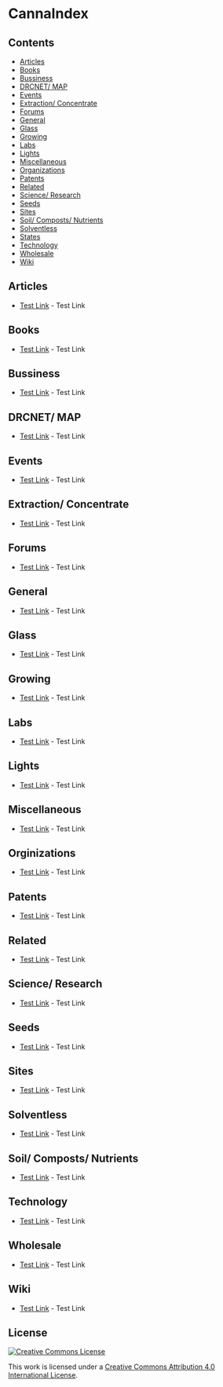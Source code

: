 # CannaIndex 

## Contents

- [Articles](#articles)
- [Books](#books)
- [Bussiness](#bussiness)
- [DRCNET/ MAP](#drcnet-map)
- [Events](#events)
- [Extraction/ Concentrate](#extraction-concentrate)
- [Forums](#forums)
- [General](#general)
- [Glass](#glass)
- [Growing](#growing)
- [Labs](#labs)
- [Lights](#lights)
- [Miscellaneous](#miscellaneous)
- [Organizations](#orginizations)
- [Patents](#patents)
- [Related](#related)
- [Science/ Research](#science-research)
- [Seeds](#seeds)
- [Sites](#sites)
- [Soil/ Composts/ Nutrients](#soil-composts-nutrients)
- [Solventless](sSolventless)
- [States](states)
- [Technology](#technology)
- [Wholesale](#wholesale)
- [Wiki](#wiki)


## Articles
- [Test Link](https://github.com) - Test Link

## Books
- [Test Link](https://github.com) - Test Link

## Bussiness
- [Test Link](https://github.com) - Test Link

## DRCNET/ MAP
- [Test Link](https://github.com) - Test Link

## Events
- [Test Link](https://github.com) - Test Link

## Extraction/ Concentrate
- [Test Link](https://github.com) - Test Link

## Forums
- [Test Link](https://github.com) - Test Link

## General
- [Test Link](https://github.com) - Test Link

## Glass
- [Test Link](https://github.com) - Test Link

## Growing
- [Test Link](https://github.com) - Test Link

## Labs
- [Test Link](https://github.com) - Test Link

## Lights
- [Test Link](https://github.com) - Test Link

## Miscellaneous
- [Test Link](https://github.com) - Test Link

## Orginizations
- [Test Link](https://github.com) - Test Link

## Patents
- [Test Link](https://github.com) - Test Link

## Related
- [Test Link](https://github.com) - Test Link

## Science/ Research
- [Test Link](https://github.com) - Test Link

## Seeds
- [Test Link](https://github.com) - Test Link

## Sites
- [Test Link](https://github.com) - Test Link

## Solventless
- [Test Link](https://github.com) - Test Link

## Soil/ Composts/ Nutrients
- [Test Link](https://github.com) - Test Link

## Technology
- [Test Link](https://github.com) - Test Link

## Wholesale
- [Test Link](https://github.com) - Test Link

## Wiki
- [Test Link](https://github.com) - Test Link


## License

[![Creative Commons License](http://i.creativecommons.org/l/by/4.0/88x31.png)](http://creativecommons.org/licenses/by/4.0/)

This work is licensed under a [Creative Commons Attribution 4.0 International License](http://creativecommons.org/licenses/by/4.0/).
